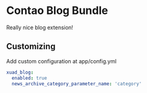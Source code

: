 # Contao Blog Bundle

Really nice blog extension!

## Customizing
Add custom configuration at app/config.yml

```yaml
xuad_blog:
  enabled: true
  news_archive_category_parameter_name: 'category'
```